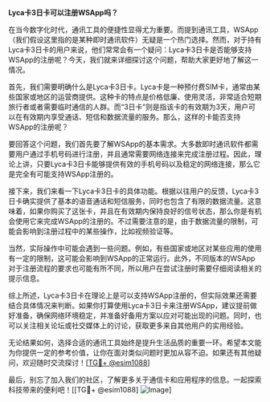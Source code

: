 **Lyca卡3日卡可以注册WSApp吗？**

在当今数字化时代，通讯工具的便捷性显得尤为重要。而提到通讯工具，WSApp（我们假设这里指的是某种即时通讯软件）无疑是一个热门选择。然而，对于持有Lyca卡3日卡的用户来说，他们常常会有一个疑问：Lyca卡3日卡是否能够支持WSApp的注册呢？今天，我们就来详细探讨这个问题，帮助大家更好地了解这一情况。

首先，我们需要明确什么是Lyca卡3日卡。Lyca卡是一种预付费SIM卡，通常由某些国家或地区的运营商提供。这种卡的特点是价格低廉、使用灵活，非常适合短期旅行者或者需要临时通信的人群。而“3日卡”则是指该卡的有效期为3天，用户可以在有效期内享受通话、短信和数据流量的服务。那么，这样的卡能否支持WSApp的注册呢？

要回答这个问题，我们首先要了解WSApp的基本需求。大多数即时通讯软件都需要用户通过手机号码进行注册，并且通常需要网络连接来完成注册过程。因此，理论上讲，只要Lyca卡3日卡能够提供有效的手机号码以及稳定的网络连接，那么它是完全有可能支持WSApp注册的。

接下来，我们来看一下Lyca卡3日卡的具体功能。根据以往用户的反馈，Lyca卡3日卡确实提供了基本的语音通话和短信服务，同时也包含了有限的数据流量。这意味着，如果你购买了这张卡，并且在有效期内保持良好的信号状态，那么你是有机会使用它来完成WSApp的注册的。不过需要注意的是，由于数据流量的限制，可能会影响到注册过程中的某些操作，比如视频验证等。

当然，实际操作中可能会遇到一些问题。例如，有些国家或地区对某些应用的使用有一定的限制，这可能会影响到WSApp的正常运行。此外，不同版本的WSApp对于注册流程的要求也可能有所不同，所以用户在尝试注册时需要仔细阅读相关的提示信息。

综上所述，Lyca卡3日卡在理论上是可以支持WSApp注册的，但实际效果还需要结合具体情况来判断。如果你打算使用Lyca卡3日卡来注册WSApp，建议提前做好准备，确保网络环境稳定，并准备好备用方案以应对可能出现的问题。同时，也可以关注相关论坛或社交媒体上的讨论，获取更多来自其他用户的实用经验。

无论结果如何，选择合适的通讯工具始终是提升生活品质的重要一环。希望本文能为你提供一定的参考价值，让你在面对类似问题时更加从容不迫。如果还有其他疑问，欢迎随时交流探讨！[[TG💪+ @esim1088](https://t.me/s/esim1088)]

最后，别忘了加入我们的社区，了解更多关于通信卡和应用程序的信息。一起探索科技带来的便利吧！[[TG💪+ @esim1088] ![Image](https://i.postimg.cc/4NQfJmqS/Snipaste-2025-05-13-00-14-12.png)]